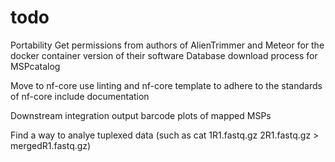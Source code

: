 # todo
Portability
	Get permissions from authors of AlienTrimmer and Meteor for the docker container version of their software
	Database download process for MSPcatalog

Move to nf-core
	use linting and nf-core template to adhere to the standards of nf-core
	include documentation

Downstream integration
	output barcode plots of mapped MSPs	

Find a way to analye tuplexed data (such as cat 1R1.fastq.gz 2R1.fastq.gz > mergedR1.fastq.gz)
